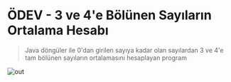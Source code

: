 # ÖDEV - 3 ve 4'e Bölünen Sayıların Ortalama Hesabı

> Java döngüler ile 0'dan girilen sayıya kadar olan sayılardan 3 ve 4'e tam bölünen sayıların ortalamasını hesaplayan program

 

![out](https://user-images.githubusercontent.com/35347777/138676123-021a1e98-2f90-4a98-9a98-d8cce6bd9155.gif)




